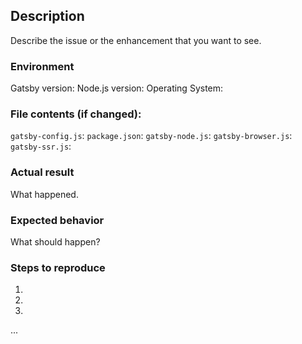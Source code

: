 <!-- 
  If you're reading this it means that you want to contribute to the project! Awesome and thanks!
  
  To make it easier for us to help you — please follow the suggested format below (as it makes sense).
  
  Useful Links:
  - Documentation: https://www.gatsbyjs.org/docs/
  - How to Contribute: https://www.gatsbyjs.org/docs/how-to-contribute/
  - Become a Sponsor: https://opencollective.com/gatsby#sponsor
  
  Before opening a new issue, please search existing issues (https://github.com/gatsbyjs/gatsby/issues)
  to double-check your issue isn't already known.
-->

## Description
Describe the issue or the enhancement that you want to see.

### Environment
Gatsby version: 
Node.js version: 
Operating System:

### File contents (if changed):
`gatsby-config.js`: <!-- code block or not changed -->
`package.json`: <!-- code block or not changed -->
`gatsby-node.js`: <!-- code block or not changed -->
`gatsby-browser.js`: <!-- code block or not changed -->
`gatsby-ssr.js`: <!-- code block or not changed -->

### Actual result
What happened.

### Expected behavior
What should happen?

### Steps to reproduce
1.
2.
3.
...
